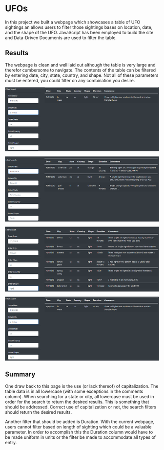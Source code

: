 # UFOs
In this project we built a webpage which showcases a table of UFO sightings an allows users to filter those sightings bases on location, date, and the shape of the UFO. JavaScript has been employed to build the site and Data-Driven Documents are used to filter the table.

## Results
The webpage is clean and well laid out although the table is very large and therefor cumbersome to navigate. The contents of the table can be filtered by entering date, city, state, country, and shape. Not all of these parameters must be entered, you could filter on any combination you desire. 

![]( https://github.com/thomasstvr/UFOs/blob/e6f543f860bfca6884cb2aba2aad913f8c10bbae/resources/everything.png)

![]( https://github.com/thomasstvr/UFOs/blob/18f761e4a3ca25ce694ce2dcb84ab97c6d7618b0/resources/date.png)

![]( https://github.com/thomasstvr/UFOs/blob/18f761e4a3ca25ce694ce2dcb84ab97c6d7618b0/resources/date_state_country_shape.png)

![](https://github.com/thomasstvr/UFOs/blob/18f761e4a3ca25ce694ce2dcb84ab97c6d7618b0/resources/everything.png)


## Summary
One draw back to this page is the use (or lack thereof) of capitalization. The table data is in all lowercase (with some exceptions in the comments column). When searching for a state or city, all lowercase must be used in order for the search to return the desired results. This is something that should be addressed. Correct use of capitalization or not, the search filters should return the desired results.

Another filter that should be added is Duration. With the current webpage, users cannot filter based on length of sighting which could be a valuable parameter. In order to accomplish this the Duration column would have to be made uniform in units or the filter be made to accommodate all types of entry. 

